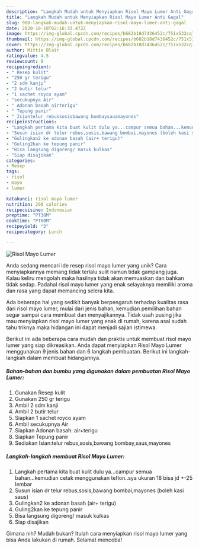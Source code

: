 ```yaml
---
description: "Langkah Mudah untuk Menyiapkan Risol Mayo Lumer Anti Gagal"
title: "Langkah Mudah untuk Menyiapkan Risol Mayo Lumer Anti Gagal"
slug: 908-langkah-mudah-untuk-menyiapkan-risol-mayo-lumer-anti-gagal
date: 2020-10-10T02:16:33.472Z
image: https://img-global.cpcdn.com/recipes/b682b18d7436452c/751x532cq70/risol-mayo-lumer-foto-resep-utama.jpg
thumbnail: https://img-global.cpcdn.com/recipes/b682b18d7436452c/751x532cq70/risol-mayo-lumer-foto-resep-utama.jpg
cover: https://img-global.cpcdn.com/recipes/b682b18d7436452c/751x532cq70/risol-mayo-lumer-foto-resep-utama.jpg
author: Mittie Blair
ratingvalue: 4.5
reviewcount: 9
recipeingredient:
- " Resep kulit"
- "250 gr terigu"
- "2 sdm kanji"
- "2 butir telur"
- "1 sachet royco ayam"
- "secukupnya Air"
- " Adonan basah airterigu"
- " Tepung panir"
- " Isiantelur rebussosisbawang bombaysausmayones"
recipeinstructions:
- "Langkah pertama kita buat kulit dulu ya...campur semua bahan...kemudian cetak menggunakan teflon..sya ukuran 18 bisa jd +-25 lembar"
- "Susun isian dr telur rebus,sosis,bawang bombai,mayones (boleh kasi saus)"
- "Gulingkan2 ke adonan basah (air+ terigu)"
- "Guling2kan ke tepung panir"
- "Bisa langsung digoreng/ masuk kulkas"
- "Siap disajikan"
categories:
- Resep
tags:
- risol
- mayo
- lumer

katakunci: risol mayo lumer 
nutrition: 290 calories
recipecuisine: Indonesian
preptime: "PT38M"
cooktime: "PT60M"
recipeyield: "3"
recipecategory: Lunch

---
```



![Risol Mayo Lumer](https://img-global.cpcdn.com/recipes/b682b18d7436452c/751x532cq70/risol-mayo-lumer-foto-resep-utama.jpg)

Anda sedang mencari ide resep risol mayo lumer yang unik? Cara menyiapkannya memang tidak terlalu sulit namun tidak gampang juga. Kalau keliru mengolah maka hasilnya tidak akan memuaskan dan bahkan tidak sedap. Padahal risol mayo lumer yang enak selayaknya memiliki aroma dan rasa yang dapat memancing selera kita.



Ada beberapa hal yang sedikit banyak berpengaruh terhadap kualitas rasa dari risol mayo lumer, mulai dari jenis bahan, kemudian pemilihan bahan segar sampai cara membuat dan menyajikannya. Tidak usah pusing jika mau menyiapkan risol mayo lumer yang enak di rumah, karena asal sudah tahu triknya maka hidangan ini dapat menjadi sajian istimewa.


Berikut ini ada beberapa cara mudah dan praktis untuk membuat risol mayo lumer yang siap dikreasikan. Anda dapat menyiapkan Risol Mayo Lumer menggunakan 9 jenis bahan dan 6 langkah pembuatan. Berikut ini langkah-langkah dalam membuat hidangannya.

<!--inarticleads1-->

##### Bahan-bahan dan bumbu yang digunakan dalam pembuatan Risol Mayo Lumer:

1. Gunakan  Resep kulit
1. Gunakan 250 gr terigu
1. Ambil 2 sdm kanji
1. Ambil 2 butir telur
1. Siapkan 1 sachet royco ayam
1. Ambil secukupnya Air
1. Siapkan  Adonan basah: air+terigu
1. Siapkan  Tepung panir
1. Sediakan  Isian:telur rebus,sosis,bawang bombay,saus,mayones




<!--inarticleads2-->

##### Langkah-langkah membuat Risol Mayo Lumer:

1. Langkah pertama kita buat kulit dulu ya...campur semua bahan...kemudian cetak menggunakan teflon..sya ukuran 18 bisa jd +-25 lembar
1. Susun isian dr telur rebus,sosis,bawang bombai,mayones (boleh kasi saus)
1. Gulingkan2 ke adonan basah (air+ terigu)
1. Guling2kan ke tepung panir
1. Bisa langsung digoreng/ masuk kulkas
1. Siap disajikan




Gimana nih? Mudah bukan? Itulah cara menyiapkan risol mayo lumer yang bisa Anda lakukan di rumah. Selamat mencoba!
